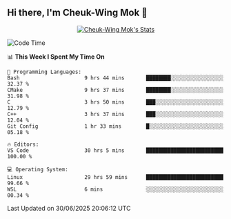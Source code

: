 ## Hi there, I'm Cheuk-Wing Mok 👋

<!--
**mozro0327/mozro0327** is a ✨ _special_ ✨ repository because its `README.md` (this file) appears on your GitHub profile.

Here are some ideas to get you started:

- 🔭 I’m currently working on ...
- 🌱 I’m currently learning ...
- 👯 I’m looking to collaborate on ...
- 🤔 I’m looking for help with ...
- 💬 Ask me about ...
- 📫 How to reach me: ...
- 😄 Pronouns: ...
- ⚡ Fun fact: ...
-->

<p align="center">
  <a href="https://github.com/mozro0327" class="rich-diff-level-one">
    <img src="https://github-readme-stats.vercel.app/api?username=mozro0327&title_color=333&text_color=777" alt="Cheuk-Wing Mok's Stats" >
    <!-- &hide=issues
    <img src="https://github-readme-stats.vercel.app/api?username=mozro0327&hide=issues&title_color=333&text_color=777" alt="Cheuk-Wing Mok's Stats" >
    -->
  </a>
</p>

<!--START_SECTION:waka-->
![Code Time](http://img.shields.io/badge/Code%20Time-3%2C531%20hrs%2014%20mins-blue)

📊 **This Week I Spent My Time On** 

```text
💬 Programming Languages: 
Bash                     9 hrs 44 mins       ████████░░░░░░░░░░░░░░░░░   32.37 % 
CMake                    9 hrs 37 mins       ████████░░░░░░░░░░░░░░░░░   31.98 % 
C                        3 hrs 50 mins       ███░░░░░░░░░░░░░░░░░░░░░░   12.79 % 
C++                      3 hrs 37 mins       ███░░░░░░░░░░░░░░░░░░░░░░   12.04 % 
Git Config               1 hr 33 mins        █░░░░░░░░░░░░░░░░░░░░░░░░   05.18 % 

🔥 Editors: 
VS Code                  30 hrs 5 mins       █████████████████████████   100.00 % 

💻 Operating System: 
Linux                    29 hrs 59 mins      █████████████████████████   99.66 % 
WSL                      6 mins              ░░░░░░░░░░░░░░░░░░░░░░░░░   00.34 % 
```


 Last Updated on 30/06/2025 20:06:12 UTC
<!--END_SECTION:waka-->
